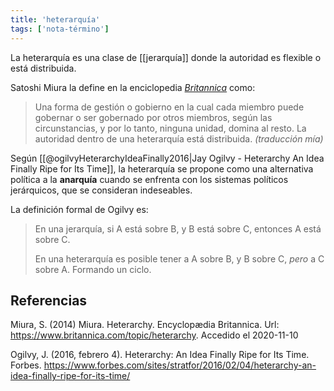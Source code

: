 ```yaml
---
title: 'heterarquía'
tags: ['nota-término']
---
```


La heterarquía es una clase de [[jerarquía]] donde la autoridad es flexible o está distribuida.

Satoshi Miura la define en la enciclopedia [*Britannica*](https://www.britannica.com/topic/heterarchy) como:

>Una forma de gestión o gobierno en la cual cada miembro puede gobernar o ser gobernado por otros miembros, según las circunstancias, y por lo tanto, ninguna unidad, domina al resto. La autoridad dentro de una heterarquía está distribuida. *(traducción mía)*

Según [[@ogilvyHeterarchyIdeaFinally2016|Jay Ogilvy - Heterarchy An Idea Finally Ripe for Its Time]], la heterarquía se propone como una alternativa política a la **anarquía** cuando se enfrenta con los sistemas políticos jerárquicos, que se consideran indeseables.

La definición formal de Ogilvy es:

>En una jerarquía, si A está sobre B, y B está sobre C, entonces A está sobre C.
>
>En una heterarquía es posible tener a A  sobre B, y B sobre C, *pero* a C sobre A. Formando un ciclo.

## Referencias

Miura, S. (2014) Miura. Heterarchy. Encyclopædia Britannica. Url: https://www.britannica.com/topic/heterarchy. Accedido el 2020-11-10

Ogilvy, J. (2016, febrero 4). Heterarchy: An Idea Finally Ripe for Its Time. Forbes. https://www.forbes.com/sites/stratfor/2016/02/04/heterarchy-an-idea-finally-ripe-for-its-time/
